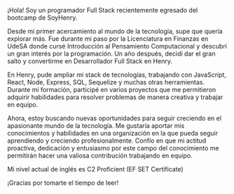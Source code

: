 ¡Hola! Soy un programador Full Stack recientemente egresado del bootcamp de SoyHenry.

Desde mi primer acercamiento al mundo de la tecnología, supe que quería explorar más. Fue durante mi paso por la Licenciatura en Finanzas en UdeSA donde cursé Introducción al Pensamiento Computacional y descubrí un gran interés por la programación. Un año después, decidí dar el gran salto y convertirme en Desarrollador Full Stack en Henry.

En Henry, pude ampliar mi stack de tecnologías, trabajando con JavaScript, React, Node, Express, SQL, Sequelize y muchas otras herramientas. Durante mi formación, participé en varios proyectos que me permitieron adquirir habilidades para resolver problemas de manera creativa y trabajar en equipo.

Ahora, estoy buscando nuevas oportunidades para seguir creciendo en el apasionante mundo de la tecnología. Me gustaría aportar mis conocimientos y habilidades en una organización en la que pueda seguir aprendiendo y creciendo profesionalmente. Confío en que mi actitud proactiva, dedicación y entusiasmo por este campo del conocimiento me permitirán hacer una valiosa contribución trabajando en equipo.

Mi nivel actual de inglés es C2 Proficient (EF SET Certificate)

¡Gracias por tomarte el tiempo de leer!

